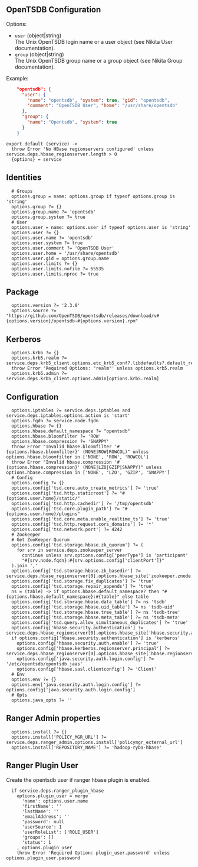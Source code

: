 
## OpenTSDB Configuration

Options:

*   `user` (object|string)   
    The Unix OpenTSDB login name or a user object (see Nikita User documentation).   
*   `group` (object|string)   
    The Unix OpenTSDB group name or a group object (see Nikita Group documentation).   

Example:

```json
    "opentsdb": {
      "user": {
        "name": "opentsdb", "system": true, "gid": "opentsdb",
        "comment": "OpenTSDB User", "home": "/usr/share/opentsdb"
      },
      "group": {
        "name": "Opentsdb", "system": true
      }
    }
```

    export default (service) ->
      throw Error 'No HBase regionservers configured' unless service.deps.hbase_regionserver.length > 0
      {options} = service

## Identities

      # Groups
      options.group = name: options.group if typeof options.group is 'string'
      options.group ?= {}
      options.group.name ?= 'opentsdb'
      options.group.system ?= true
      # User
      options.user = name: options.user if typeof options.user is 'string'
      options.user ?= {}
      options.user.name ?= 'opentsdb'
      options.user.system ?= true
      options.user.comment ?= 'OpenTSDB User'
      options.user.home = '/usr/share/opentsdb'
      options.user.gid = options.group.name
      options.user.limits ?= {}
      options.user.limits.nofile ?= 65535
      options.user.limits.nproc ?= true

## Package

      options.version ?= '2.3.0'
      options.source ?= "https://github.com/OpenTSDB/opentsdb/releases/download/v#{options.version}/opentsdb-#{options.version}.rpm"

## Kerberos

      options.krb5 ?= {}
      options.krb5.realm ?= service.deps.krb5_client.options.etc_krb5_conf?.libdefaults?.default_realm
      throw Error 'Required Options: "realm"' unless options.krb5.realm
      options.krb5.admin ?= service.deps.krb5_client.options.admin[options.krb5.realm]

## Configuration

      options.iptables ?= service.deps.iptables and service.deps.iptables.options.action is 'start'
      options.fqdn ?= service.node.fqdn
      options.hbase ?= {}
      options.hbase.default_namespace ?= "opentsdb"
      options.hbase.bloomfilter ?= 'ROW'
      options.hbase.compression ?= 'SNAPPY'
      throw Error "Invalid hbase.bloomfilter '#{options.hbase.bloomfilter}' (NONE|ROW|ROWCOL)" unless options.hbase.bloomfilter in ['NONE', 'ROW', 'ROWCOL']
      throw Error "Invalid hbase.compression '#{options.hbase.compression}' (NONE|LZO|GZIP|SNAPPY)" unless options.hbase.compression in ['NONE', 'LZO', 'GZIP', 'SNAPPY']
      # Config
      options.config ?= {}
      options.config['tsd.core.auto_create_metrics'] ?= 'true'
      options.config['tsd.http.staticroot'] ?= "#{options.user.home}/static/"
      options.config['tsd.http.cachedir'] ?= '/tmp/opentsdb'
      options.config['tsd.core.plugin_path'] ?= "#{options.user.home}/plugins"
      options.config['tsd.core.meta.enable_realtime_ts'] ?= 'true'
      options.config['tsd.http.request.cors_domains'] ?= '*'
      options.config['tsd.network.port'] ?= 4242
      # Zookeeper
      # Get ZooKeeper Quorum
      options.config['tsd.storage.hbase.zk_quorum'] ?= (
        for srv in service.deps.zookeeper_server
          continue unless srv.options.config['peerType'] is 'participant'
          "#{srv.node.fqdn}:#{srv.options.config['clientPort']}"
      ).join ','
      options.config['tsd.storage.hbase.zk_basedir'] ?= service.deps.hbase_regionserver[0].options.hbase_site['zookeeper.znode.parent']
      options.config['tsd.storage.fix_duplicates'] ?= 'true'
      options.config['tsd.storage.repair_appends'] ?= 'true'
      ns = (table) -> if options.hbase.default_namespace? then "#{options.hbase.default_namespace}:#{table}" else table
      options.config['tsd.storage.hbase.data_table'] ?= ns 'tsdb'
      options.config['tsd.storage.hbase.uid_table'] ?= ns 'tsdb-uid'
      options.config['tsd.storage.hbase.tree_table'] ?= ns 'tsdb-tree'
      options.config['tsd.storage.hbase.meta_table'] ?= ns 'tsdb-meta'
      options.config['tsd.query.allow_simultaneous_duplicates'] ?= 'true'
      options.config['hbase.security.authentication'] ?= service.deps.hbase_regionserver[0].options.hbase_site['hbase.security.authentication']
      if options.config['hbase.security.authentication'] is 'kerberos'
        options.config['hbase.security.auth.enable'] ?= 'true' 
        options.config['hbase.kerberos.regionserver.principal'] ?= service.deps.hbase_regionserver[0].options.hbase_site['hbase.regionserver.kerberos.principal']
        options.config['java.security.auth.login.config'] ?= '/etc/opentsdb/opentsdb.jaas'
        options.config['hbase.sasl.clientconfig'] ?= 'Client'
      # Env
      options.env ?= {}
      options.env['java.security.auth.login.config'] ?= options.config['java.security.auth.login.config']
      # Opts
      options.java_opts ?= ''

## Ranger Admin properties

      options.install ?= {}
      options.install['POLICY_MGR_URL'] ?= service.deps.ranger_admin.options.install['policymgr_external_url']
      options.install['REPOSITORY_NAME'] ?= 'hadoop-ryba-hbase'

## Ranger Plugin User

Create the opentsdb user if ranger hbase plugin is enabled.

      if service.deps.ranger_plugin_hbase
        options.plugin_user = merge
          'name': options.user.name
          'firstName': ''
          'lastName': ''
          'emailAddress': ''
          'password': null
          'userSource': 1
          'userRoleList': ['ROLE_USER']
          'groups': []
          'status': 1
        , options.plugin_user
        throw Error 'Required Option: plugin_user.password' unless options.plugin_user.password
